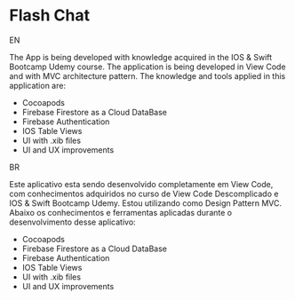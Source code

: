 # Flash Chat

 EN
 
The App is being developed with knowledge acquired in the IOS & Swift Bootcamp Udemy course.
The application is being developed in View Code and with MVC architecture pattern.
The knowledge and tools applied in this application are:

* Cocoapods
* Firebase Firestore as a Cloud DataBase
* Firebase Authentication
* IOS Table Views
* UI with .xib files
* UI and UX improvements

BR

Este aplicativo esta sendo desenvolvido completamente em View Code, com conhecimentos adquiridos no curso de View Code Descomplicado e IOS & Swift Bootcamp Udemy.
Estou utilizando como Design Pattern MVC.
Abaixo os conhecimentos e ferramentas aplicadas durante o desenvolvimento desse aplicativo:

* Cocoapods
* Firebase Firestore as a Cloud DataBase
* Firebase Authentication
* IOS Table Views
* UI with .xib files
* UI and UX improvements

